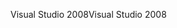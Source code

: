 <span data-ttu-id="d74a0-101">Visual Studio 2008</span><span class="sxs-lookup"><span data-stu-id="d74a0-101">Visual Studio 2008</span></span>